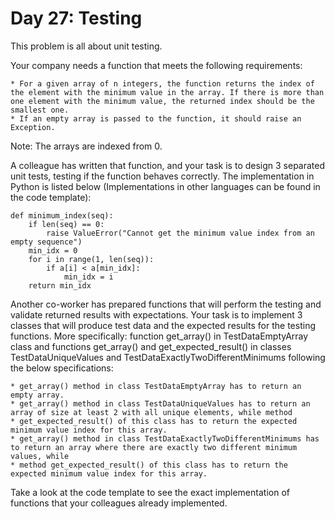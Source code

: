 # Day 27: Testing

This problem is all about unit testing.

Your company needs a function that meets the following requirements:

    * For a given array of n integers, the function returns the index of the element with the minimum value in the array. If there is more than one element with the minimum value, the returned index should be the smallest one.
    * If an empty array is passed to the function, it should raise an Exception.

Note: The arrays are indexed from 0.

A colleague has written that function, and your task is to design 3 separated unit tests, testing if the function behaves correctly. The implementation in Python is listed below (Implementations in other languages can be found in the code template):

	def minimum_index(seq):
	    if len(seq) == 0:
	        raise ValueError("Cannot get the minimum value index from an empty sequence")
	    min_idx = 0
	    for i in range(1, len(seq)):
	        if a[i] < a[min_idx]:
	            min_idx = i
	    return min_idx

Another co-worker has prepared functions that will perform the testing and validate returned results with expectations. Your task is to implement 3 classes that will produce test data and the expected results for the testing functions. More specifically: function get_array() in TestDataEmptyArray class and functions get_array() and get_expected_result() in classes TestDataUniqueValues and TestDataExactlyTwoDifferentMinimums following the below specifications:

    * get_array() method in class TestDataEmptyArray has to return an empty array.
    * get_array() method in class TestDataUniqueValues has to return an array of size at least 2 with all unique elements, while method 
    * get_expected_result() of this class has to return the expected minimum value index for this array.
    * get_array() method in class TestDataExactlyTwoDifferentMinimums has to return an array where there are exactly two different minimum values, while 
    * method get_expected_result() of this class has to return the expected minimum value index for this array.

Take a look at the code template to see the exact implementation of functions that your colleagues already implemented.